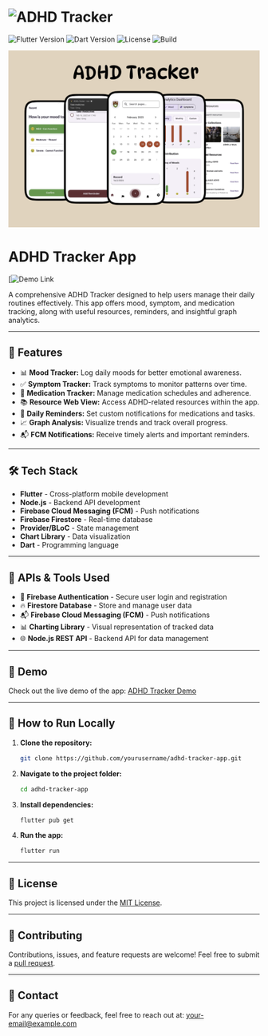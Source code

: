 # ![ADHD Tracker](https://your-image-link.com/banner.png)

![Flutter Version](https://img.shields.io/badge/Flutter-3.27.0-blue)
![Dart Version](https://img.shields.io/badge/Dart-3.3.0-blue)
![License](https://img.shields.io/badge/License-MIT-green)
![Build](https://img.shields.io/badge/Build-Passing-success)

<p align="center">
  <img src="assets/images/demo1.png" alt="FinFlow App Demo" width="700">
</p>

# ADHD Tracker App

[![Demo Link](https://drive.google.com/file/d/138Z2dB1OJSvv7c9HbgPqr9O3FJEXew9o/view?usp=drive_link)

A comprehensive ADHD Tracker designed to help users manage their daily routines effectively. This app offers mood, symptom, and medication tracking, along with useful resources, reminders, and insightful graph analytics.

---

## 🚀 **Features**

- 📊 **Mood Tracker:** Log daily moods for better emotional awareness.
- ✅ **Symptom Tracker:** Track symptoms to monitor patterns over time.
- 💊 **Medication Tracker:** Manage medication schedules and adherence.
- 📚 **Resource Web View:** Access ADHD-related resources within the app.
- 🔔 **Daily Reminders:** Set custom notifications for medications and tasks.
- 📈 **Graph Analysis:** Visualize trends and track overall progress.
- 📬 **FCM Notifications:** Receive timely alerts and important reminders.

---

## 🛠️ **Tech Stack**

- **Flutter** - Cross-platform mobile development
- **Node.js** - Backend API development
- **Firebase Cloud Messaging (FCM)** - Push notifications
- **Firebase Firestore** - Real-time database
- **Provider/BLoC** - State management
- **Chart Library** - Data visualization
- **Dart** - Programming language

---

## 🔗 **APIs & Tools Used**

- 📡 **Firebase Authentication** - Secure user login and registration
- 🔥 **Firestore Database** - Store and manage user data
- 📬 **Firebase Cloud Messaging (FCM)** - Push notifications
- 📊 **Charting Library** - Visual representation of tracked data
- 🌐 **Node.js REST API** - Backend API for data management

---

## 📱 **Demo**

Check out the live demo of the app: [ADHD Tracker Demo](https://drive.google.com/file/d/138Z2dB1OJSvv7c9HbgPqr9O3FJEXew9o/view?usp=drive_link)

---

## 📄 **How to Run Locally**

1. **Clone the repository:**
   ```bash
   git clone https://github.com/yourusername/adhd-tracker-app.git
   ```
2. **Navigate to the project folder:**
   ```bash
   cd adhd-tracker-app
   ```
3. **Install dependencies:**
   ```bash
   flutter pub get
   ```
4. **Run the app:**
   ```bash
   flutter run
   ```

---

## 📝 **License**

This project is licensed under the [MIT License](LICENSE).

---

## 🙌 **Contributing**

Contributions, issues, and feature requests are welcome! Feel free to submit a [pull request](https://github.com/yourusername/adhd-tracker-app/pulls).

---

## 📧 **Contact**

For any queries or feedback, feel free to reach out at: [your-email@example.com](mailto:dhruvbalchandani1@gmail.com)

